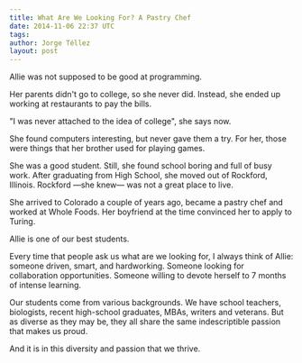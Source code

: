 ```yaml
---
title: What Are We Looking For? A Pastry Chef
date: 2014-11-06 22:37 UTC
tags:
author: Jorge Téllez
layout: post
---
```


Allie was not supposed to be good at programming.

Her parents didn't go to college, so she never did. Instead, she ended up working at restaurants to pay the bills.

"I was never attached to the idea of college", she says now.

She found computers interesting, but never gave them a try. For her, those were things that her brother used for playing games.

She was a good student. Still, she found school boring and full of busy work. After graduating from High School, she moved out of Rockford, Illinois. Rockford —she knew— was not a great place to live.

She arrived to Colorado a couple of years ago, became a pastry chef and worked at Whole Foods. Her boyfriend at the time convinced her to apply to Turing.

Allie is one of our best students.

Every time that people ask us what are we looking for, I always think of Allie: someone driven, smart, and hardworking. Someone looking for collaboration opportunities. Someone willing to devote herself to 7 months of intense learning.

Our students come from various backgrounds. We have school teachers, biologists, recent high-school graduates, MBAs, writers and veterans. But as diverse as they may be, they all share the same indescriptible passion that makes us proud.

And it is in this diversity and passion that we thrive.
